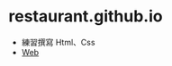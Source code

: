 # restaurant.github.io
- 練習撰寫 Html、Css
- [Web](https://jim255060.github.io/restaurant.github.io/%E9%A4%90%E5%BB%B3%E7%B6%B2%E7%AB%99/restuarent.html)
